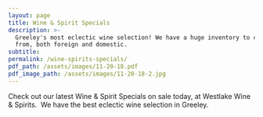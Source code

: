 ```yaml
---
layout: page
title: Wine & Spirit Specials
description: >-
  Greeley's most eclectic wine selection! We have a huge inventory to choose
  from, both foreign and domestic.
subtitle:
permalink: /wine-spirits-specials/
pdf_path: /assets/images/11-20-18.pdf
pdf_image_path: /assets/images/11-20-18-2.jpg
---
```


Check out our latest Wine & Spirit Specials on sale today, at Westlake Wine & Spirits.  We have the best eclectic wine selection in Greeley.